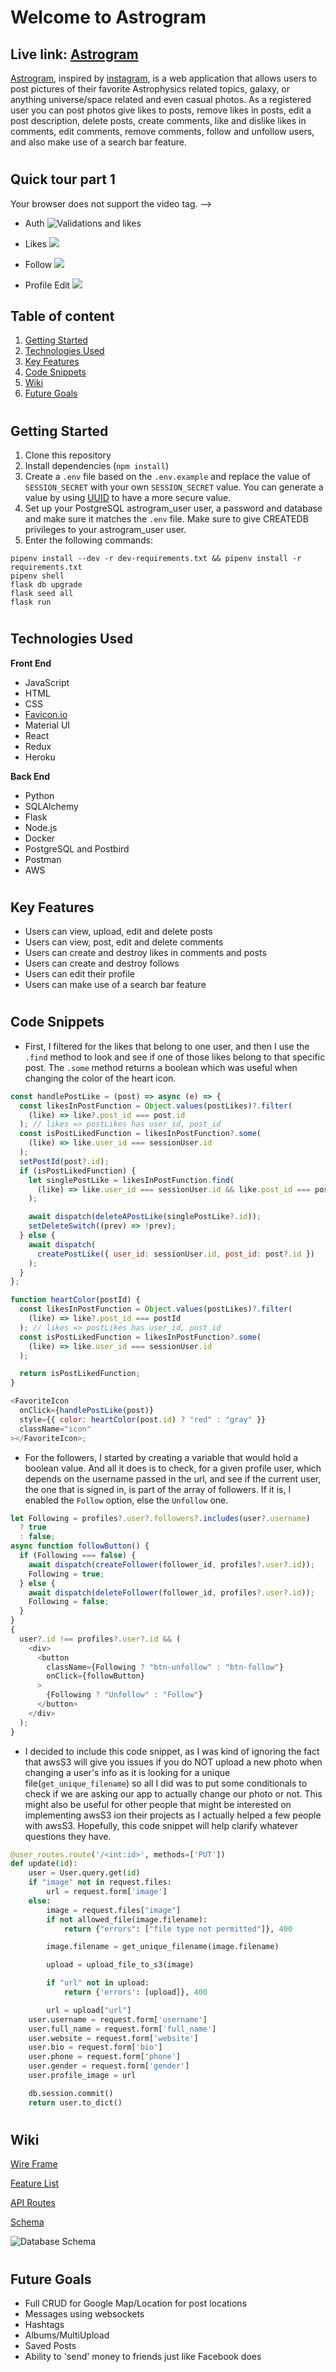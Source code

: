 # Welcome to Astrogram

## Live link: [Astrogram](https://astrogram-jeff.herokuapp.com)

[Astrogram](https://astrogram-jeff.herokuapp.com), inspired by [instagram](https://www.instagram.com/), is a web application that allows users to post pictures of their favorite Astrophysics related topics, galaxy, or anything universe/space related and even casual photos. As a registered user you can post photos give likes to posts, remove likes in posts, edit a post description, delete posts, create comments, like and dislike likes in comments, edit comments, remove comments, follow and unfollow users, and also make use of a search bar feature.

#

## Quick tour part 1

<!-- <video width="320" height="240" controls>
  <source src="https://astrogram.s3.us-east-2.amazonaws.com/Screen+Recording+2021-08-09+at+1.53.17+AM.mov" type="video/mp4">
  <!-- <source src="movie.ogg" type="video/ogg"> -->
Your browser does not support the video tag.
</video> -->
* Auth
![Validations and likes](https://mylovetable.s3.us-east-2.amazonaws.com/auth.gif)

* Likes
![](https://mylovetable.s3.us-east-2.amazonaws.com/likes.gif)

* Follow
![](https://mylovetable.s3.us-east-2.amazonaws.com/follow.gif)

* Profile Edit
![](https://mylovetable.s3.us-east-2.amazonaws.com/profilevid.gif)

<!-- ## Quick tour part 2

[posts, search bar and more](https://astrogram.s3.us-east-2.amazonaws.com/Screen+Recording+2021-08-09+at+1.56.42+AM.mov) -->

## Table of content

1. [Getting Started](https://github.com/JeffersonGarcia15/Astrogram#getting-started)
2. [Technologies Used](https://github.com/JeffersonGarcia15/Astrogram#technologies-used)
3. [Key Features](https://github.com/JeffersonGarcia15/Astrogram#key-features)
4. [Code Snippets](https://github.com/JeffersonGarcia15/Astrogram#code-snippets)
5. [Wiki](https://github.com/JeffersonGarcia15/Astrogram#wikii)
6. [Future Goals](https://github.com/JeffersonGarcia15/Astrogram#future-goals)

#

## Getting Started

1. Clone this repository
2. Install dependencies (`npm install`)
3. Create a `.env` file based on the `.env.example` and replace the value of `SESSION_SECRET` with your own `SESSION_SECRET` value. You can generate a value by using [UUID](https://www.npmjs.com/package/uuid) to have a more secure value.
4. Set up your PostgreSQL astrogram_user user, a password and database and make sure it matches the `.env` file. Make sure to give CREATEDB privileges to your astrogram_user user.
5. Enter the following commands:

```
pipenv install --dev -r dev-requirements.txt && pipenv install -r requirements.txt
pipenv shell
flask db upgrade
flask seed all
flask run
```

#

## Technologies Used

**Front End**

- JavaScript
- HTML
- CSS
- [Favicon.io](https://favicon.io)
- Material UI
- React
- Redux
- Heroku

**Back End**

- Python
- SQLAlchemy
- Flask
- Node.js
- Docker
- PostgreSQL and Postbird
- Postman
- AWS

#

## Key Features

- Users can view, upload, edit and delete posts
- Users can view, post, edit and delete comments
- Users can create and destroy likes in comments and posts
- Users can create and destroy follows
- Users can edit their profile
- Users can make use of a search bar feature

#

## Code Snippets

- First, I filtered for the likes that belong to one user, and then I use the `.find` method to look and see if one of those likes belong to that specific post. The `.some` method returns a boolean which was useful when changing the color of the heart icon.

```js
const handlePostLike = (post) => async (e) => {
  const likesInPostFunction = Object.values(postLikes)?.filter(
    (like) => like?.post_id === post.id
  ); // likes => postLikes has user_id, post_id
  const isPostLikedFunction = likesInPostFunction?.some(
    (like) => like.user_id === sessionUser.id
  );
  setPostId(post?.id);
  if (isPostLikedFunction) {
    let singlePostLike = likesInPostFunction.find(
      (like) => like.user_id === sessionUser.id && like.post_id === post.id
    );

    await dispatch(deleteAPostLike(singlePostLike?.id));
    setDeleteSwitch((prev) => !prev);
  } else {
    await dispatch(
      createPostLike({ user_id: sessionUser.id, post_id: post?.id })
    );
  }
};

function heartColor(postId) {
  const likesInPostFunction = Object.values(postLikes)?.filter(
    (like) => like?.post_id === postId
  ); // likes => postLikes has user_id, post_id
  const isPostLikedFunction = likesInPostFunction?.some(
    (like) => like.user_id === sessionUser.id
  );

  return isPostLikedFunction;
}

<FavoriteIcon
  onClick={handlePostLike(post)}
  style={{ color: heartColor(post.id) ? "red" : "gray" }}
  className="icon"
></FavoriteIcon>;
```

- For the followers, I started by creating a variable that would hold a boolean value. And all it does is to check, for a given profile user, which depends on the username passed in the url, and see if the current user, the one that is signed in, is part of the array of followers. If it is, I enabled the `Follow` option, else the `Unfollow` one.

```js
let Following = profiles?.user?.followers?.includes(user?.username)
  ? true
  : false;
async function followButton() {
  if (Following === false) {
    await dispatch(createFollower(follower_id, profiles?.user?.id));
    Following = true;
  } else {
    await dispatch(deleteFollower(follower_id, profiles?.user?.id));
    Following = false;
  }
}
{
  user?.id !== profiles?.user?.id && (
    <div>
      <button
        className={Following ? "btn-unfollow" : "btn-follow"}
        onClick={followButton}
      >
        {Following ? "Unfollow" : "Follow"}
      </button>
    </div>
  );
}
```

- I decided to include this code snippet, as I was kind of ignoring the fact that awsS3 will give you issues if you do NOT upload a new photo when changing a user's info as it is looking for a unique file(`get_unique_filename`) so all I did was to put some conditionals to check if we are asking our app to actually change our photo or not. This might also be useful for other people that might be interested on implementing awsS3 ion their projects as I actually helped a few people with awsS3. Hopefully, this code snippet will help clarify whatever questions they have.

```py
@user_routes.route('/<int:id>', methods=['PUT'])
def update(id):
    user = User.query.get(id)
    if "image" not in request.files:
        url = request.form['image']
    else:
        image = request.files["image"]
        if not allowed_file(image.filename):
            return {"errors": ["file type not permitted"]}, 400

        image.filename = get_unique_filename(image.filename)

        upload = upload_file_to_s3(image)

        if "url" not in upload:
            return {'errors': [upload]}, 400

        url = upload["url"]
    user.username = request.form['username']
    user.full_name = request.form['full_name']
    user.website = request.form['website']
    user.bio = request.form['bio']
    user.phone = request.form['phone']
    user.gender = request.form['gender']
    user.profile_image = url

    db.session.commit()
    return user.to_dict()

```

#

## Wiki

[Wire Frame](https://github.com/JeffersonGarcia15/Astrogram/wiki/Wire-Frame)

[Feature List](https://github.com/JeffersonGarcia15/Astrogram/wiki/Feature-List)

[API Routes](https://github.com/JeffersonGarcia15/Astrogram/wiki/API-Routes)

[Schema](https://github.com/JeffersonGarcia15/Astrogram/wiki/Database-Schema)

![Database Schema](https://i.ibb.co/9qwRk85/Screen-Shot-2021-07-26-at-12-06-57-PM.png)

#

## Future Goals

- Full CRUD for Google Map/Location for post locations
- Messages using websockets
- Hashtags
- Albums/MultiUpload
- Saved Posts
- Ability to 'send' money to friends just like Facebook does
